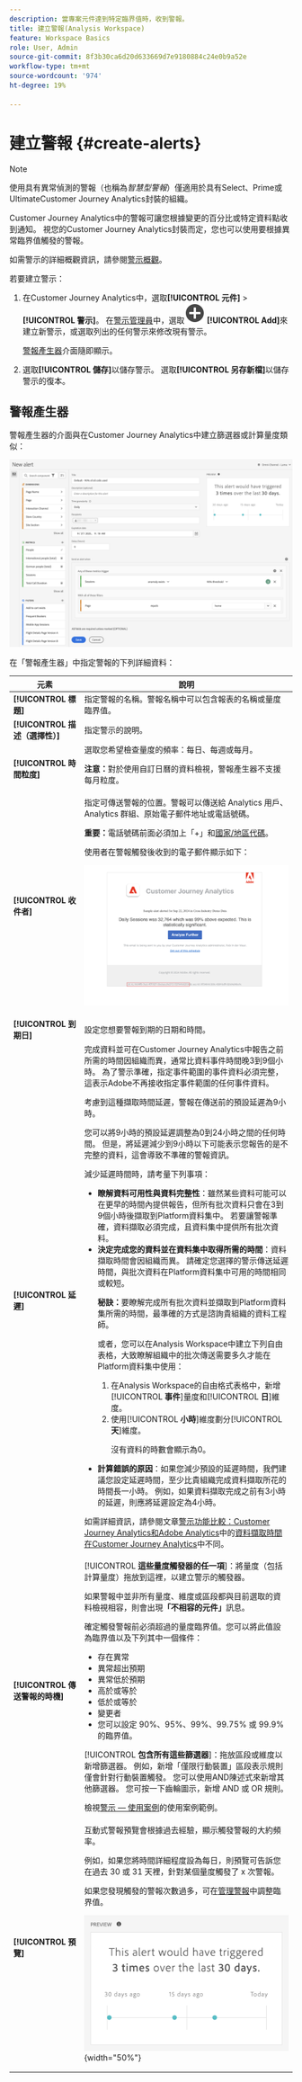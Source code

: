 ```yaml
---
description: 當專案元件達到特定臨界值時，收到警報。
title: 建立警報(Analysis Workspace)
feature: Workspace Basics
role: User, Admin
source-git-commit: 8f3b30ca6d20d633669d7e9180884c24e0b9a52e
workflow-type: tm+mt
source-wordcount: '974'
ht-degree: 19%

---
```


# 建立警報 {#create-alerts}

>[!NOTE]
>
>使用具有異常偵測的警報（也稱為&#x200B;_智慧型警報_）僅適用於具有Select、Prime或UltimateCustomer Journey Analytics封裝的組織。

Customer Journey Analytics中的警報可讓您根據變更的百分比或特定資料點收到通知。 視您的Customer Journey Analytics封裝而定，您也可以使用要根據異常臨界值觸發的警報。

如需警示的詳細概觀資訊，請參閱[警示概觀](/help/components/c-intelligent-alerts/intelligent-alerts.md)。

若要建立警示：

1. 在Customer Journey Analytics<!-- add this back in after the other methods are available like in AA and make a bulleted list: "You can access the alert builder in any of the following ways:" -->中，選取&#x200B;**[!UICONTROL 元件]** > **[!UICONTROL 警示]**。 在[警示管理員](alert-manager.md)中，選取![AddCircle](/help/assets/icons/AddCircle.svg) **[!UICONTROL Add]**&#x200B;來建立新警示，或選取列出的任何警示來修改現有警示。

   [警報產生器](#alert-builder)介面隨即顯示。

1. 選取&#x200B;**[!UICONTROL 儲存]**&#x200B;以儲存警示。 選取&#x200B;**[!UICONTROL 另存新檔]**&#x200B;以儲存警示的復本。


## 警報產生器

警報產生器的介面與在Customer Journey Analytics中建立篩選器或計算量度類似：

![](assets/alert-builder.png)

在「警報產生器」中指定警報的下列詳細資料：

| 元素 | 說明 |
|---------|----------|
| **[!UICONTROL 標題]** | 指定警報的名稱。警報名稱中可以包含報表的名稱或量度臨界值。 |
| **[!UICONTROL 描述（選擇性）]** | 指定警示的說明。 |
| **[!UICONTROL 時間粒度]** | 選取您希望檢查量度的頻率：每日、每週或每月。<p><b>注意：</b>對於使用自訂日曆的資料檢視，警報產生器不支援每月粒度。<!--true?--></p> |
| **[!UICONTROL 收件者]** | 指定可傳送警報的位置。警報可以傳送給 Analytics 用戶、Analytics 群組、原始電子郵件地址或電話號碼。<p><b>重要：</b>電話號碼前面必須加上「+」和[國家/地區代碼](https://countrycode.org/)。</p><p>使用者在警報觸發後收到的電子郵件顯示如下：</p><p>![警示電子郵件](assets/alerts-email.PNG)</p> |
| **[!UICONTROL 到期日]** | 設定您想要警報到期的日期和時間。 |
| **[!UICONTROL 延遲]** | 完成資料並可在Customer Journey Analytics中報告之前所需的時間因組織而異，通常比資料事件時間晚3到9個小時。 為了警示準確，指定事件範圍的事件資料必須完整，這表示Adobe不再接收指定事件範圍的任何事件資料。<p>考慮到這種擷取時間延遲，警報在傳送前的預設延遲為9小時。</p><p>您可以將9小時的預設延遲調整為0到24小時之間的任何時間。 但是，將延遲減少到9小時以下可能表示您報告的是不完整的資料，這會導致不準確的警報資訊。</p><p>減少延遲時間時，請考量下列事項：</p><ul><li>**瞭解資料可用性與資料完整性**：雖然某些資料可能可以在更早的時間內提供報告，但所有批次資料只會在3到9個小時後擷取到Platform資料集中。 若要讓警報準確，資料擷取必須完成，且資料集中提供所有批次資料。</li><li>**決定完成您的資料並在資料集中取得所需的時間**：資料擷取時間會因組織而異。 請確定您選擇的警示傳送延遲時間，與批次資料在Platform資料集<!--add link? -->中可用的時間相同或較短。</li><p>**秘訣：**&#x200B;要瞭解完成所有批次資料並擷取到Platform資料集所需的時間，最準確的方式是諮詢貴組織的資料工程師。</p><p>或者，您可以在Analysis Workspace中建立下列自由表格，大致瞭解組織中的批次傳送需要多久才能在Platform資料集中使用：</p><ol><li>在Analysis Workspace的自由格式表格中，新增&#x200B;[!UICONTROL **事件**]&#x200B;量度和&#x200B;[!UICONTROL **日**]&#x200B;維度。</li><li>使用&#x200B;[!UICONTROL **小時**]&#x200B;維度劃分&#x200B;[!UICONTROL **天**]&#x200B;維度。<p>沒有資料的時數會顯示為0。</p></li></ol><li>**計算錯誤的原因**：如果您減少預設的延遲時間，我們建議您設定延遲時間，至少比貴組織完成資料擷取所花的時間長一小時。 例如，如果資料擷取完成之前有3小時的延遲，則應將延遲設定為4小時。</li></ul><p>如需詳細資訊，請參閱文章[警示功能比較：Customer Journey Analytics和Adobe Analytics](/help/components/c-intelligent-alerts/alerts-feature-comparison.md)中的[資料擷取時間在Customer Journey Analytics](/help/components/c-intelligent-alerts/alerts-feature-comparison.md#data-ingestion-times-vary-in-customer-journey-analytics)中不同。 |
| **[!UICONTROL 傳送警報的時機]** | [!UICONTROL **這些量度觸發器的任一項**]：將量度（包括計算量度）拖放到這裡，以建立警示的觸發器。<p>如果警報中並非所有量度、維度或區段都與目前選取的資料檢視相容，則會出現&#x200B;**「不相容的元件」**&#x200B;訊息。</p><p>確定觸發警報前必須超過的量度臨界值。您可以將此值設為臨界值以及下列其中一個條件：</p><ul><li>存在異常</li><li>異常超出預期</li><li>異常低於預期</li><li>高於或等於</li><li>低於或等於</li><li>變更者</li><li>您可以設定 90%、95%、99%、99.75% 或 99.9% 的臨界值。</li></ul><p>[!UICONTROL **包含所有這些篩選器**]：拖放區段或維度以新增篩選器。 例如，新增「僅限行動裝置」區段表示規則僅會針對行動裝置觸發。 您可以使用AND陳述式來新增其他篩選器。 您可按一下齒輪圖示，新增 AND 或 OR 規則。</p><p>檢視[警示 — 使用案例](/help/components/c-intelligent-alerts/alerts-use-cases.md)的使用案例範例。</p> |
| **[!UICONTROL 預覽]** | 互動式警報預覽會根據過去經驗，顯示觸發警報的大約頻率。<p>例如，如果您將時間詳細程度設為每日，則預覽可告訴您在過去 30 或 31 天裡，針對某個量度觸發了 x 次警報。</p><p>如果您發現觸發的警報次數過多，可在[管理警報](/help/components/c-intelligent-alerts/alert-manager.md)中調整臨界值。</p><p>![](assets/alert-preview.png){width="50%"}</p> |

